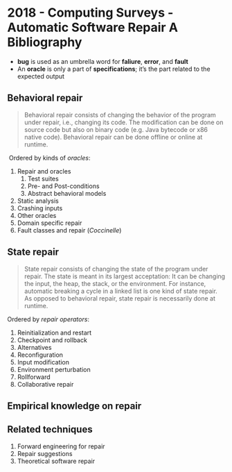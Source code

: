 # 2018 - Computing Surveys - Automatic Software Repair A Bibliography

- **bug** is used as an umbrella word for **faliure**, **error**, and **fault**
- An **oracle** is only a part of **specifications**; it’s the part related to the expected output

## Behavioral repair

> Behavioral repair consists of changing the behavior of the program under repair, i.e., changing its code. The modification can be done on source code but also on binary code (e.g. Java bytecode or x86 native code). Behavioral repair can be done offline or online at runtime.

​	Ordered by kinds of *oracles*:

1. Repair and oracles
   1. Test suites
   2. Pre- and Post-conditions
   3. Abstract behavioral models
2. Static analysis
3. Crashing inputs
4. Other oracles
5. Domain specific repair
6. Fault classes and repair (*Coccinelle*)

## State repair

> State repair consists of changing the state of the program under repair. The state is meant in its largest acceptation: It can be changing the input, the heap, the stack, or the environment. For instance, automatic breaking a cycle in a linked list is one kind of state repair. As opposed to behavioral repair, state repair is necessarily done at runtime.

Ordered by *repair operators*:

1. Reinitialization and restart
2. Checkpoint and rollback
3. Alternatives
4. Reconfiguration
5. Input modification
6. Environment perturbation
7. Rollforward
8. Collaborative repair

## Empirical knowledge on repair

## Related techniques

1. Forward engineering for repair
2. Repair suggestions
3. Theoretical software repair
